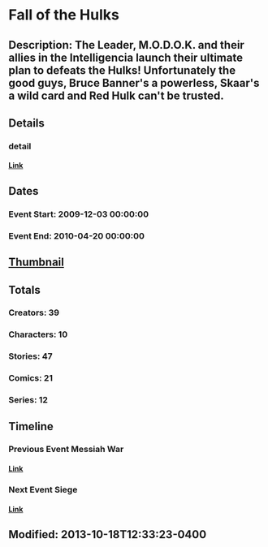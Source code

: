 # Fall of the Hulks
## Description: The Leader, M.O.D.O.K. and their allies in the Intelligencia launch their ultimate plan to defeats the Hulks! Unfortunately the good guys, Bruce Banner's a powerless, Skaar's a wild card and Red Hulk can't be trusted.
## Details
### detail
#### [Link](http://marvel.com/comics/events/297/fall_of_the_hulks?utm_campaign=apiRef&utm_source=225578a89fc76f3d20fbffda5d17a88d)
## Dates
### Event Start: 2009-12-03 00:00:00
### Event End: 2010-04-20 00:00:00
## [Thumbnail](http://i.annihil.us/u/prod/marvel/i/mg/5/80/51ca19c3009a3.jpg)
## Totals
### Creators: 39
### Characters: 10
### Stories: 47
### Comics: 21
### Series: 12
## Timeline
### Previous Event Messiah War
#### [Link](http://gateway.marvel.com/v1/public/events/298)
### Next Event Siege
#### [Link](http://gateway.marvel.com/v1/public/events/273)
## Modified: 2013-10-18T12:33:23-0400